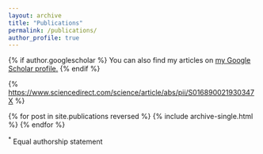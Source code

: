 ```yaml
---
layout: archive
title: "Publications"
permalink: /publications/
author_profile: true
---
```


{% if author.googlescholar %}
  You can also find my articles on <u><a href="{{author.googlescholar}}">my Google Scholar profile</a>.</u>
{% endif %}

{% https://www.sciencedirect.com/science/article/abs/pii/S016890021930347X %}

{% for post in site.publications reversed %}
  {% include archive-single.html %}
{% endfor %}

<sup>*</sup> Equal authorship statement
